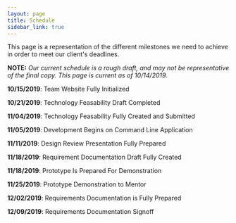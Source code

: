```yaml
---
layout: page
title: Schedule
sidebar_link: true
---
```


This page is a representation of the different milestones we need to achieve in order to meet our client's deadlines.

**NOTE:** _Our current schedule is a rough draft, and may not be representative of the final copy. This page is current as of 10/14/2019._

**10/15/2019**: Team Website Fully Initialized

**10/21/2019**: Technology Feasability Draft Completed

**11/04/2019**: Technology Feasability Fully Created and Submitted

**11/05/2019**: Development Begins on Command Line Application

**11/11/2019**: Design Review Presentation Fully Prepared

**11/18/2019**: Requirement Documentation Draft Fully Created

**11/18/2019**: Prototype Is Prepared For Demonstration

**11/25/2019**: Prototype Demonstration to Mentor

**12/02/2019**: Requirements Documentation is Fully Prepared

**12/09/2019**: Requirements Documentation Signoff
